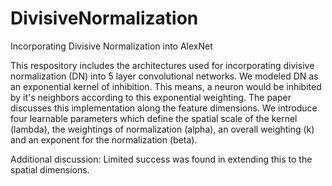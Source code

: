# DivisiveNormalization
Incorporating Divisive Normalization into AlexNet

This respository includes the architectures used for incorporating divisive normalization (DN) into 5 layer convolutional networks. 
We modeled DN as an exponential kernel of inhibition. This means, a neuron would be inhibited by it's neighbors according to this exponential weighting. The paper discusses this implementation along the feature dimensions. We introduce four learnable parameters which define the spatial scale of the kernel (lambda), the weightings of normalization (alpha), an overall weighting (k) and an exponent for the normalization (beta). 



Additional discussion:
Limited success was found in extending this to the spatial dimensions. 
